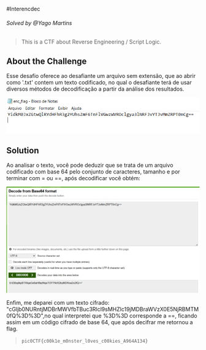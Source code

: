 #Interencdec
###### Solved by @Yago Martins
> This is a CTF about Reverse Engineering / Script Logic.
## About the Challenge
Esse desafio oferece ao desafiante um arquivo sem extensão, que ao abrir como '.txt' contem um texto codificado, no qual o desafiante terá de usar diversos métodos de decodificação a partir da análise dos resultados.

![convert intro](imagi/convert-intro.png)


## Solution
Ao analisar o texto, você pode deduzir que se trata de um arquivo codificado com base 64 pelo conjunto de caracteres, tamanho e por terminar com = ou ==, após decodificar você obtém:

![convert-1](imagi/convert-passo1.png)

Enfim, me deparei com um texto cifrado: "cGljb0NURntjMDBrMWVfbTBuc3Rlcl9sMHZlc19jMDBraWVzX0E5NjRBMTM0fQ%3D%3D",no qual interpretei que %3D%3D corresponde a ==, ficando assim em um código cifrado de base 64, que após decifrar me retornou a flag.

>`pic0CTF{c00k1e_m0nster_l0ves_c00kies_A964A134}`
 

